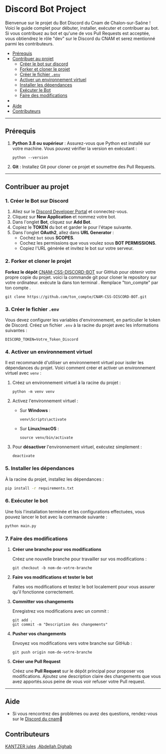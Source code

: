 # Discord Bot Project

Bienvenue sur le projet du Bot Discord du Cnam de Chalon-sur-Saône ! Voici le guide complet pour débuter, installer, exécuter et contribuer au bot. Si vous contribuez au bot et qu'une de vos Pull Requests est acceptée, vous obtiendrez le rôle "dev" sur le Discord du CNAM et serez mentionné parmi les contributeurs.

- [Prérequis](#prérequis)
- [Contribuer au projet](#contribuer-au-projet)
  - [Créer le bot sur discord](#1-créer-le-bot-sur-discord)
  - [Forker et cloner le projet](#2-forker-et-cloner-le-projet)
  - [Créer le fichier `.env`](#3-créer-le-fichier-env)
  - [Activer un environnement virtuel](#4-activer-un-environnement-virtuel)
  - [Installer les dépendances](#5-installer-les-dépendances)
  - [Exécuter le Bot](#6.-Exécuter-le-bot)
  - [Faire des modifications](#7-faire-des-modifications)
- 
- [Aide](#aide)
- [Contributeurs](#contributeurs)

---

## Prérequis

1. **Python 3.8 ou supérieur** : Assurez-vous que Python est installé sur votre machine. Vous pouvez vérifier la version en exécutant :
    ```
    python --version
    ```

2. **Git** : Installez Git pour cloner ce projet et soumettre des Pull Requests.

---

## Contribuer au projet

### 1. Créer le Bot sur Discord

1. Allez sur le [Discord Developer Portal](https://discord.com/developers/applications) et connectez-vous.
2. Cliquez sur **New Application** et nommez votre bot.
3. Dans l'onglet **Bot**, cliquez sur **Add Bot**.
4. Copiez le **TOKEN** du bot et garder le pour l'étape suivante.
5. Dans l'onglet **OAuth2**, allez dans **URL Generator** :
    - Cochez `bot` sous **SCOPES**.
    - Cochez les permissions que vous voulez sous **BOT PERMISSIONS**.
    - Copiez l'URL générée et invitez le bot sur votre serveur.


### 2. Forker et cloner le projet

**Forkez le dépôt** [CNAM-CSS-DISCORD-BOT](https://github.com/CNAM-CSS/CNAM-CSS-DISCORD-BOT) sur GitHub pour obtenir votre propre copie du projet.
voici la commande git pour cloner le repository sur votre ordinateur. exécute la dans ton terminal . Remplace "ton_compte" par ton compte . 
```
git clone https://github.com/ton_compte/CNAM-CSS-DISCORD-BOT.git
```
### 3. Créer le fichier `.env`

Vous devez configurer les variables d'environnement, en particulier le token de Discord. Créez un fichier `.env` à la racine du projet avec les informations suivantes :
```
DISCORD_TOKEN=Votre_Token_Discord
```



### 4. Activer un environnement virtuel

Il est recommandé d'utiliser un environnement virtuel pour isoler les dépendances du projet. Voici comment créer et activer un environnement virtuel avec `venv` :

1. Créez un environnement virtuel à la racine du projet :

   ```
   python -m venv venv
   ```

2. Activez l'environnement virtuel :

   - Sur **Windows** :
     ```
     venv\Scripts\activate
     ```
   - Sur **Linux/macOS** :
     ```
     source venv/bin/activate
     ```

3. Pour **désactiver** l'environnement virtuel, exécutez simplement :
   ```
   deactivate
   ```
### 5. Installer les dépendances

À la racine du projet, installez les dépendances :

```sh
pip install -r requirements.txt
```
### 6. Exécuter le bot
Une fois l'installation terminée et les configurations effectuées, vous pouvez lancer le bot avec la commande suivante :

```bash
python main.py
```
### 7. Faire des modifications

1. **Créer une branche pour vos modifications**

   Créez une nouvelle branche pour travailler sur vos modifications :

   ```
   git checkout -b nom-de-votre-branche
   ```

2. **Faire vos modifications et tester le bot**

   Faites vos modifications et testez le bot localement pour vous assurer qu'il fonctionne correctement.

3. **Committer vos changements**

   Enregistrez vos modifications avec un commit :

   ```
   git add .
   git commit -m "Description des changements"
   ```

4. **Pusher vos changements**

   Envoyez vos modifications vers votre branche sur GitHub :

   ```
   git push origin nom-de-votre-branche
   ```

5. **Créer une Pull Request**

   Créez une **Pull Request** sur le dépôt principal pour proposer vos modifications. Ajoutez une description claire des changements que vous avez apportés.sous peine de vous voir refuser votre Pull request.

---

## Aide

- Si vous rencontrez des problèmes ou avez des questions, rendez-vous sur le [Discord du cnam](https://discord.gg/spMXekm9bq)🙏

## Contributeurs
[KANTZER jules](https://github.com/diezeJhon) ,[Abdellah Dighab](https://github.com/adwge99)
